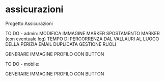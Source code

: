 # assicurazioni
Progetto Assicurazioni

TO DO - admin:
MODIFICA IMMAGINE MARKER
SPOSTAMENTO MARKER (con eventuale log)
TEMPO DI PERCORRENZA DAL VALLAURI AL LUOGO DELLA PERIZIA
EMAIL DUPLICATA
GESTIONE RUOLI

GENERARE IMMAGINE PROFILO CON BUTTON

TO DO - mobile:

GENERARE IMMAGINE PROFILO CON BUTTON